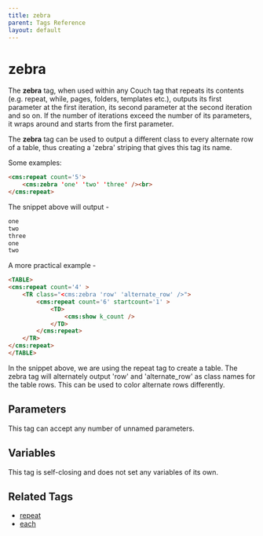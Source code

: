 ```yaml
---
title: zebra
parent: Tags Reference
layout: default
---
```


# zebra

The **zebra** tag, when used within any Couch tag that repeats its contents (e.g. repeat, while, pages, folders, templates etc.), outputs its first parameter at the first iteration, its second parameter at the second iteration and so on. If the number of iterations exceed the number of its parameters, it wraps around and starts from the first parameter.

The **zebra** tag can be used to output a different class to every alternate row of a table, thus creating a 'zebra' striping that gives this tag its name.

Some examples:

```html
<cms:repeat count='5'>
    <cms:zebra 'one' 'two' 'three' /><br>
</cms:repeat>
```

The snippet above will output -

```html
one
two
three
one
two
```

A more practical example -

```html
<TABLE>
<cms:repeat count='4' >
    <TR class="<cms:zebra 'row' 'alternate_row' />">
        <cms:repeat count='6' startcount='1' >
            <TD>
                <cms:show k_count />
            </TD>
        </cms:repeat>
    </TR>
</cms:repeat>
</TABLE>
```

In the snippet above, we are using the repeat tag to create a table. The zebra tag will alternately output 'row' and 'alternate\_row' as class names for the table rows. This can be used to color alternate rows differently.

## Parameters

This tag can accept any number of unnamed parameters.

## Variables

This tag is self-closing and does not set any variables of its own.

## Related Tags

*   [repeat](../repeat.html)
*   [each](../each.html)
